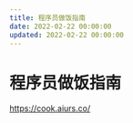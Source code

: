 ```yaml
---
title: 程序员做饭指南
date: 2022-02-22 00:00:00
updated: 2022-02-22 00:00:00
---
```


# 程序员做饭指南

https://cook.aiurs.co/

